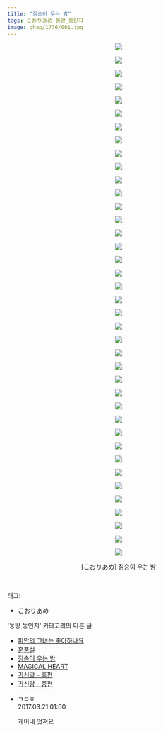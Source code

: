 ```yaml
---
title: "짐승이 우는 밤"
tags: こおりあめ 동방_동인지
image: ghap/1776/001.jpg
---
```

<div class="article">
<p style="text-align: center; clear: none; float: none;"><img src="{{ site.nasurl }}/ghap/1776/001.jpg"/></p>
<p style="text-align: center; clear: none; float: none;"><img src="{{ site.nasurl }}/ghap/1776/002.jpg"/></p>
<p style="text-align: center; clear: none; float: none;"><img src="{{ site.nasurl }}/ghap/1776/003.jpg"/></p>
<p style="text-align: center; clear: none; float: none;"><img src="{{ site.nasurl }}/ghap/1776/004.jpg"/></p>
<p style="text-align: center; clear: none; float: none;"><img src="{{ site.nasurl }}/ghap/1776/005.jpg"/></p>
<p style="text-align: center; clear: none; float: none;"><img src="{{ site.nasurl }}/ghap/1776/006.jpg"/></p>
<p style="text-align: center; clear: none; float: none;"><img src="{{ site.nasurl }}/ghap/1776/007.jpg"/></p>
<p style="text-align: center; clear: none; float: none;"><img src="{{ site.nasurl }}/ghap/1776/008.jpg"/></p>
<p style="text-align: center; clear: none; float: none;"><img src="{{ site.nasurl }}/ghap/1776/009.jpg"/></p>
<p style="text-align: center; clear: none; float: none;"><img src="{{ site.nasurl }}/ghap/1776/010.jpg"/></p>
<p style="text-align: center; clear: none; float: none;"><img src="{{ site.nasurl }}/ghap/1776/011.jpg"/></p>
<p style="text-align: center; clear: none; float: none;"><img src="{{ site.nasurl }}/ghap/1776/012.jpg"/></p>
<p style="text-align: center; clear: none; float: none;"><img src="{{ site.nasurl }}/ghap/1776/013.jpg"/></p>
<p style="text-align: center; clear: none; float: none;"><img src="{{ site.nasurl }}/ghap/1776/014.jpg"/></p>
<p style="text-align: center; clear: none; float: none;"><img src="{{ site.nasurl }}/ghap/1776/015.jpg"/></p>
<p style="text-align: center; clear: none; float: none;"><img src="{{ site.nasurl }}/ghap/1776/016.jpg"/></p>
<p style="text-align: center; clear: none; float: none;"><img src="{{ site.nasurl }}/ghap/1776/017.jpg"/></p>
<p style="text-align: center; clear: none; float: none;"><img src="{{ site.nasurl }}/ghap/1776/018.jpg"/></p>
<p style="text-align: center; clear: none; float: none;"><img src="{{ site.nasurl }}/ghap/1776/019.jpg"/></p>
<p style="text-align: center; clear: none; float: none;"><img src="{{ site.nasurl }}/ghap/1776/020.jpg"/></p>
<p style="text-align: center; clear: none; float: none;"><img src="{{ site.nasurl }}/ghap/1776/021.jpg"/></p>
<p style="text-align: center; clear: none; float: none;"><img src="{{ site.nasurl }}/ghap/1776/022.jpg"/></p>
<p style="text-align: center; clear: none; float: none;"><img src="{{ site.nasurl }}/ghap/1776/023.jpg"/></p>
<p style="text-align: center; clear: none; float: none;"><img src="{{ site.nasurl }}/ghap/1776/024.jpg"/></p>
<p style="text-align: center; clear: none; float: none;"><img src="{{ site.nasurl }}/ghap/1776/025.jpg"/></p>
<p style="text-align: center; clear: none; float: none;"><img src="{{ site.nasurl }}/ghap/1776/026.jpg"/></p>
<p style="text-align: center; clear: none; float: none;"><img src="{{ site.nasurl }}/ghap/1776/027.jpg"/></p>
<p style="text-align: center; clear: none; float: none;"><img src="{{ site.nasurl }}/ghap/1776/028.jpg"/></p>
<p style="text-align: center; clear: none; float: none;"><img src="{{ site.nasurl }}/ghap/1776/029.jpg"/></p>
<p style="text-align: center; clear: none; float: none;"><img src="{{ site.nasurl }}/ghap/1776/030.jpg"/></p>
<p style="text-align: center; clear: none; float: none;"><img src="{{ site.nasurl }}/ghap/1776/031.jpg"/></p>
<p style="text-align: center; clear: none; float: none;"><img src="{{ site.nasurl }}/ghap/1776/032.jpg"/></p>
<p style="text-align: center; clear: none; float: none;"><img src="{{ site.nasurl }}/ghap/1776/033.jpg"/></p>
<p style="text-align: center; clear: none; float: none;"><img src="{{ site.nasurl }}/ghap/1776/034.jpg"/></p>
<p style="text-align: center; clear: none; float: none;"><img src="{{ site.nasurl }}/ghap/1776/035.jpg"/></p>
<p style="text-align: center; clear: none; float: none;"><img src="{{ site.nasurl }}/ghap/1776/036.jpg"/></p>
<p style="text-align: center; clear: none; float: none;"><img src="{{ site.nasurl }}/ghap/1776/037.jpg"/></p>
<p style="text-align: center; clear: none; float: none;"><img src="{{ site.nasurl }}/ghap/1776/038.jpg"/></p>
<p style="text-align: center; clear: none; float: none;"><img src="{{ site.nasurl }}/ghap/1776/039.jpg"/></p>
<p style="text-align: center; clear: none; float: none;">[こおりあめ] 짐승이 우는 밤</p>
<p><br/></p>
</div><div class="tagTrail">
<p>태그: </p>
<ul>
<li>こおりあめ</li>
</ul>
</div><div class="another">
<p>'동방 동인지' 카테고리의 다른 글</p>
<ul>
<li><a href="/2016-08-22-ghap_1779">피안의 그녀는 좋아하나요</a></li>
<li><a href="/2016-08-22-ghap_1778">훈풍설</a></li>
<li><a href="/2016-08-22-ghap_1776">짐승이 우는 밤</a></li>
<li><a href="/2016-08-22-ghap_1775">MAGICAL HEART</a></li>
<li><a href="/2016-08-22-ghap_1774">귀신광 - 후편</a></li>
<li><a href="/2016-08-22-ghap_1773">귀신광 - 중편</a></li>
</ul>
</div><div class="cb_module cb_fluid">
<div class="cb_wrt cb_profile">
<div class="comment">
<ul>
<li class="cb_thumb_off" id="comment14944673">
<div class="cb_comment_area">
<div class="cb_info_area">
<div class="cb_section">
<span class="cb_nick_name">ㄱㅁㅎ</span>
</div>
<div class="cb_section">
<span class="cb_date">2017.03.21 01:00 </span>
</div>
</div>
<div class="cb_dsc_comment">
<p class="cb_dsc">
											케이네 멋져요
										</p>
</div>
</div></li>
</ul>
</div>
</div><!-- commentList close -->
</div>